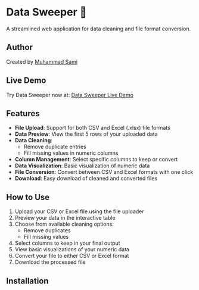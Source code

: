 # Data Sweeper 🧊

A streamlined web application for data cleaning and file format conversion.

## Author
Created by [Muhammad Sami](https://www.linkedin.com/in/muhammad-sami-3aa6102b8/)

## Live Demo
Try Data Sweeper now at: [Data Sweeper Live Demo](https://data-sweeper-app2.streamlit.app/)

## Features

- **File Upload**: Support for both CSV and Excel (.xlsx) file formats
- **Data Preview**: View the first 5 rows of your uploaded data
- **Data Cleaning**:
  - Remove duplicate entries
  - Fill missing values in numeric columns
- **Column Management**: Select specific columns to keep or convert
- **Data Visualization**: Basic visualization of numeric data
- **File Conversion**: Convert between CSV and Excel formats with one click
- **Download**: Easy download of cleaned and converted files

## How to Use

1. Upload your CSV or Excel file using the file uploader
2. Preview your data in the interactive table
3. Choose from available cleaning options:
   - Remove duplicates
   - Fill missing values
4. Select columns to keep in your final output
5. View basic visualizations of your numeric data
6. Convert your file to either CSV or Excel format
7. Download the processed file

## Installation


